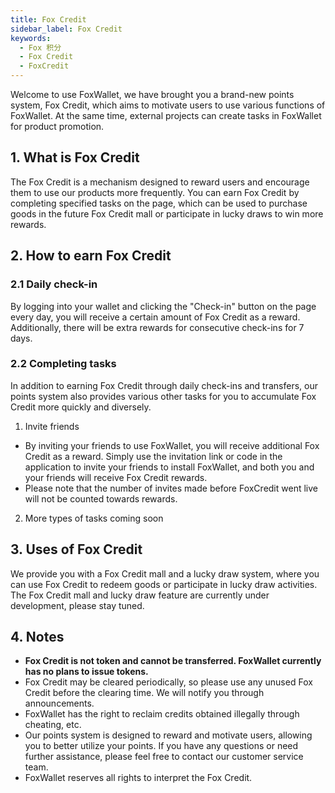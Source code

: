 ```yaml
---
title: Fox Credit
sidebar_label: Fox Credit
keywords:
  - Fox 积分
  - Fox Credit
  - FoxCredit
---
```


Welcome to use FoxWallet, we have brought you a brand-new points system, Fox Credit, which aims to motivate users to use various functions of FoxWallet. At the same time, external projects can create tasks in FoxWallet for product promotion.

## 1. What is Fox Credit
The Fox Credit is a mechanism designed to reward users and encourage them to use our products more frequently. You can earn Fox Credit by completing specified tasks on the page, which can be used to purchase goods in the future Fox Credit mall or participate in lucky draws to win more rewards.

## 2. How to earn Fox Credit
### 2.1 Daily check-in
By logging into your wallet and clicking the "Check-in" button on the page every day, you will receive a certain amount of Fox Credit as a reward. Additionally, there will be extra rewards for consecutive check-ins for 7 days.

### 2.2 Completing tasks
In addition to earning Fox Credit through daily check-ins and transfers, our points system also provides various other tasks for you to accumulate Fox Credit more quickly and diversely.

1. Invite friends  
* By inviting your friends to use FoxWallet, you will receive additional Fox Credit as a reward. Simply use the invitation link or code in the application to invite your friends to install FoxWallet, and both you and your friends will receive Fox Credit rewards.  
* Please note that the number of invites made before FoxCredit went live will not be counted towards rewards.

2. More types of tasks coming soon

## 3. Uses of Fox Credit
We provide you with a Fox Credit mall and a lucky draw system, where you can use Fox Credit to redeem goods or participate in lucky draw activities.
The Fox Credit mall and lucky draw feature are currently under development, please stay tuned.

## 4. Notes
* **Fox Credit is not token and cannot be transferred. FoxWallet currently has no plans to issue tokens.**
* Fox Credit may be cleared periodically, so please use any unused Fox Credit before the clearing time. We will notify you through announcements.
* FoxWallet has the right to reclaim credits obtained illegally through cheating, etc.
* Our points system is designed to reward and motivate users, allowing you to better utilize your points. If you have any questions or need further assistance, please feel free to contact our customer service team.
* FoxWallet reserves all rights to interpret the Fox Credit.